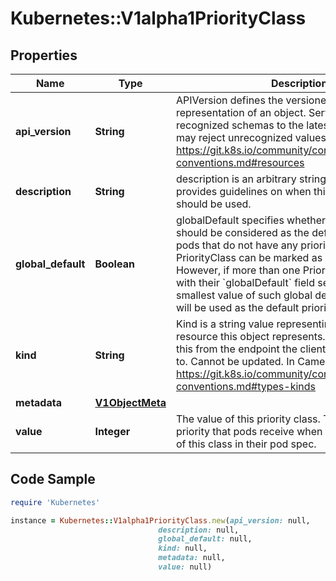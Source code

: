 # Kubernetes::V1alpha1PriorityClass

## Properties

Name | Type | Description | Notes
------------ | ------------- | ------------- | -------------
**api_version** | **String** | APIVersion defines the versioned schema of this representation of an object. Servers should convert recognized schemas to the latest internal value, and may reject unrecognized values. More info: https://git.k8s.io/community/contributors/devel/api-conventions.md#resources | [optional] 
**description** | **String** | description is an arbitrary string that usually provides guidelines on when this priority class should be used. | [optional] 
**global_default** | **Boolean** | globalDefault specifies whether this PriorityClass should be considered as the default priority for pods that do not have any priority class. Only one PriorityClass can be marked as &#x60;globalDefault&#x60;. However, if more than one PriorityClasses exists with their &#x60;globalDefault&#x60; field set to true, the smallest value of such global default PriorityClasses will be used as the default priority. | [optional] 
**kind** | **String** | Kind is a string value representing the REST resource this object represents. Servers may infer this from the endpoint the client submits requests to. Cannot be updated. In CamelCase. More info: https://git.k8s.io/community/contributors/devel/api-conventions.md#types-kinds | [optional] 
**metadata** | [**V1ObjectMeta**](V1ObjectMeta.md) |  | [optional] 
**value** | **Integer** | The value of this priority class. This is the actual priority that pods receive when they have the name of this class in their pod spec. | 

## Code Sample

```ruby
require 'Kubernetes'

instance = Kubernetes::V1alpha1PriorityClass.new(api_version: null,
                                 description: null,
                                 global_default: null,
                                 kind: null,
                                 metadata: null,
                                 value: null)
```


